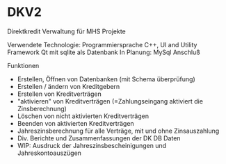 # DKV2
Direktkredit Verwaltung für MHS Projekte

Verwendete Technologie: 
Programmiersprache C++, 
UI and Utility Framework Qt mit sqlite als Datenbank
In Planung: MySql Anschluß

Funktionen
- Erstellen, Öffnen von Datenbanken (mit Schema überprüfung)
- Erstellen / ändern von Kreditgebern
- Erstellen von Kreditverträgen
- "aktivieren" von Kreditverträgen (=Zahlungseingang aktiviert die Zinsberechnung)
- Löschen von nicht aktivierten Kreditverträgen
- Beenden von aktivierten Kreditverträgen
- Jahreszinsberechnung für alle Verträge, mit und ohne Zinsauszahlung
- Div. Berichte und Zusammenfassungen der DK DB Daten
- WIP: Ausdruck der Jahreszinsbescheinigungen und Jahreskontoauszügen
